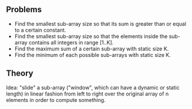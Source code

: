## Problems
- Find the smallest sub-array size so that its sum is greater than
or equal to a certain constant.
- Find the smallest sub-array size so that the elements inside the
sub-array contains all integers in range [1..K].
- Find the maximum sum of a certain sub-array with static size K.
- Find the minimum of each possible sub-arrays with static size K.

## Theory

Idea: "slide" a sub-array ("window", which can have a dynamic or
static length) in linear fashion from left to right over the
original array of n elements in order to compute something.
